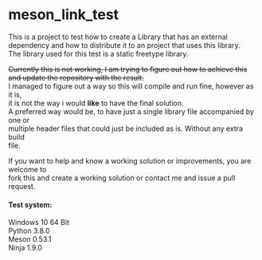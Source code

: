 # meson_link_test

This is a project to test how to create a Library that has an external  
dependency and how to distribute it to an project that uses this library.  
The library used for this test is a static freetype library.  

~~Currently this is not working, I am trying to figure out how to achieve this  
and update the repository with the result.~~  
I managed to figure out a way so this will compile and run fine, however as it is,  
it is not the way i would **like** to have the final solution.  
A preferred way would be, to have just a single library file accompanied by one or  
multiple header files that could just be included as is. Without any extra build  
file.

If you want to help and know a working solution or improvements, you are welcome to  
fork this and create a working solution or contact me and issue a pull request.  

#### Test system:
Windows 10 64 Bit  
Python 3.8.0  
Meson 0.53.1  
Ninja 1.9.0  
